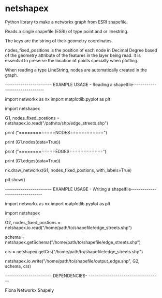 # netshapex
Python library to make a networkx graph from ESRI shapefile.

Reads a single shapefile (ESRI) of type point and or linestring. 

The keys are the string of their geometry coordinates.

nodes_fixed_positions is the position of each node in Decimal Degree based of the geometry attribute
of the features in the layer being read. It is essential to preserve the location of points specially
when plotting.

When reading a type LineString, nodes are automatically created in the graph.


------------------------ EXAMPLE USAGE - Reading a shapelfile--------------------------------

import networkx as nx
import matplotlib.pyplot as plt

import netshapex

G1, nodes_fixed_postions = netshapex.io.read("/path/to/shp/edge_streets.shp")

print ("=============NODES============")

print (G1.nodes(data=True))

print ("=============EDGES============")

print (G1.edges(data=True))

nx.draw_networkx(G1, nodes_fixed_postions, with_labels=True)

plt.show()

------------------------ EXAMPLE USAGE - Writing a shapelfile--------------------------------

import networkx as nx
import matplotlib.pyplot as plt

import netshapex

G2, nodes_fixed_postions = netshapex.io.read("/home/path/to/shapefile/edge_streets.shp")

schema = netshapex.getSchema("/home/path/to/shapefile/edge_streets.shp")

crs = netshapex.getCrs("/home/path/to/shapefile/edge_streets.shp")

netshapex.io.write("/home/path/to/shapefile/output_edge.shp", G2, schema, crs)



------------------------ DEPENDENCIES- -------------------------------------

  Fiona
  Networkx
  Shapely

